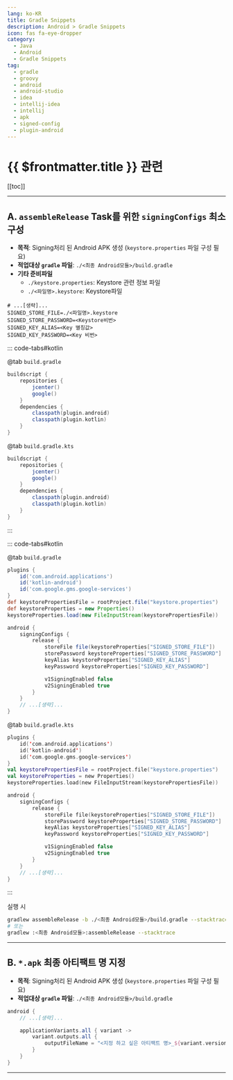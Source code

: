 ```yaml
---
lang: ko-KR
title: Gradle Snippets
description: Android > Gradle Snippets
icon: fas fa-eye-dropper
category:
  - Java
  - Android 
  - Gradle Snippets
tag: 
  - gradle
  - groovy
  - android
  - android-studio
  - idea
  - intellij-idea
  - intellij
  - apk
  - signed-config
  - plugin-android
---
```


# {{ $frontmatter.title }} 관련

[[toc]]

---

## A. `assembleRelease` Task를 위한 `signingConfigs` 최소구성

- **목적**: Signing처리 된 Android APK 생성 (<VPIcon icon="fas fa-file-lines"/>`keystore.properties` 파일 구성 필요)
- **적업대상 `gradle` 파일**: <VPIcon icon="fas fa-folder-open"/>`./<최종 Android모듈>/`<VPIcon icon="iconfont icon-gradle"/>`build.gradle`
- **기타 준비파일**
  - <VPIcon icon="fas fa-key"/>`./keystore.properties`: Keystore 관련 정보 파일
  - <VPIcon icon="fas fa-key"/>`./<파일명>.keystore`: Keystore파일

```properties title="keystore.properties"
# ...[생략]...
SIGNED_STORE_FILE=./<파일명>.keystore
SIGNED_STORE_PASSWORD=<Keystore비번>
SIGNED_KEY_ALIAS=<Key 별칭값>
SIGNED_KEY_PASSWORD=<Key 비번>
```

::: code-tabs#kotlin

@tab <VPIcon icon="iconfont icon-gradle"/><code>build.gradle</code>

```groovy title="build.gradle"
buildscript {
    repositories {
        jcenter()
        google()
    }
    dependencies {
        classpath(plugin.android)
        classpath(plugin.kotlin)
    }
}
```

@tab <VPIcon icon="iconfont icon-kotlin"/><code>build.gradle.kts</code>

```groovy title="build.gradle.kts"
buildscript {
    repositories {
        jcenter()
        google()
    }
    dependencies {
        classpath(plugin.android)
        classpath(plugin.kotlin)
    }
}
```

:::

::: code-tabs#kotlin

@tab <VPIcon icon="iconfont icon-gradle"/><code>build.gradle</code>

```groovy :collapsed-lines title="app/build.gradle"
plugins {
    id('com.android.applications')
    id('kotlin-android')
    id('com.google.gms.google-services')
}
def keystorePropertiesFile = rootProject.file("keystore.properties")
def keystoreProperties = new Properties()
keystoreProperties.load(new FileInputStream(keystorePropertiesFile))

android {
    signingConfigs {
        release {
            storeFile file(keystoreProperties["SIGNED_STORE_FILE"])
            storePassword keystoreProperties["SIGNED_STORE_PASSWORD"]
            keyAlias keystoreProperties["SIGNED_KEY_ALIAS"]
            keyPassword keystoreProperties["SIGNED_KEY_PASSWORD"]

            v1SigningEnabled false
            v2SigningEnabled true
        }
    }
    // ...[생략]...
}
```

@tab <VPIcon icon="iconfont icon-kotlin"/><code>build.gradle.kts</code>

```kotlin :collapsed-lines title="app/build.gradle.kts"
plugins {
    id('com.android.applications')
    id('kotlin-android')
    id('com.google.gms.google-services')
}
val keystorePropertiesFile = rootProject.file("keystore.properties")
val keystoreProperties = new Properties()
keystoreProperties.load(new FileInputStream(keystorePropertiesFile))

android {
    signingConfigs {
        release {
            storeFile file(keystoreProperties["SIGNED_STORE_FILE"])
            storePassword keystoreProperties["SIGNED_STORE_PASSWORD"]
            keyAlias keystoreProperties["SIGNED_KEY_ALIAS"]
            keyPassword keystoreProperties["SIGNED_KEY_PASSWORD"]

            v1SigningEnabled false
            v2SigningEnabled true
        }
    }
    // ...[생략]...
}
```

:::


실행 시

```sh
gradlew assembleRelease -b ./<최종 Android모듈>/build.gradle --stacktrace
# 또는
gradlew :<최종 Android모듈>:assembleRelease --stacktrace
```

---

## B. `*.apk` 최종 아티팩트 명 지정

- **목적**: Signing처리 된 Android APK 생성 (<VPIcon icon="fas fa-file-lines"/>`keystore.properties` 파일 구성 필요)
- **적업대상 `gradle` 파일**: <VPIcon icon="fas fa-folder-open"/>`./<최종 Android모듈>/`<VPIcon icon="iconfont icon-gradle"/>`build.gradle`

```groovy title="app/build.gradle"
android {
    // ...[생략]...

    applicationVariants.all { variant ->
        variant.outputs.all {
            outputFileName = "<지정 하고 싶은 아티팩트 명>_${variant.versionName}.apk"
        }
    }
}
```

---

<TagLinks />